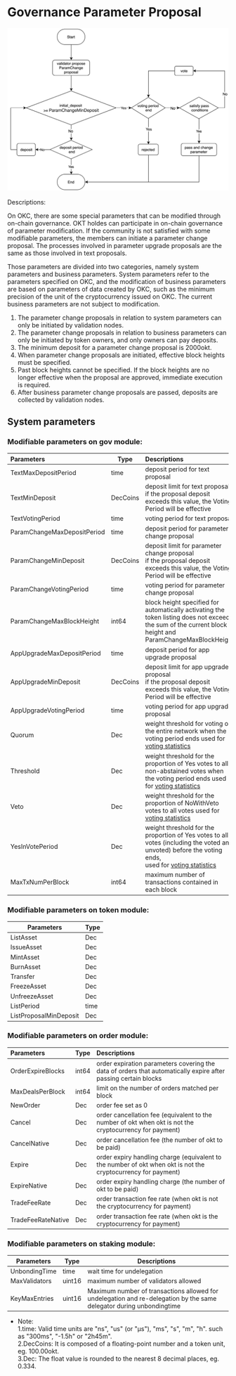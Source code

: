 # Governance Parameter Proposal
![text](../../img/gov-parameter.png)

Descriptions:

On OKC, there are some special parameters that can be modified through on-chain governance. OKT holdes can participate in on-chain governance of parameter modification. If the community is not satisfied with some modifiable parameters, the members can initiate a parameter change proposal. The processes involved in parameter upgrade proposals are the same as those involved in text proposals.

Those parameters are divided into two categories, namely system parameters and business parameters.
System parameters refer to the parameters specified on OKC, and the modification of business parameters are based on parameters of data created by OKC, such as the minimum precision of the unit of the cryptocurrency issued on OKC. The current business parameters are not subject to modification.

1. The parameter change proposals in relation to system parameters can only be initiated by validation nodes.
2. The parameter change proposals in relation to business parameters can only be initiated by token owners, and only owners can pay deposits.
3. The minimum deposit for a parameter change proposal is 2000okt.
4. When parameter change proposals are initiated, effective block heights must be specified.
5. Past block heights cannot be specified. If the block heights are no longer effective when the proposal are approved, immediate execution is required.
6. After business parameter change proposals are passed, deposits are collected by validation nodes.

## System parameters

### Modifiable parameters on gov module:

| Parameters              | Type | Descriptions                                                                                               |
| :----                   | ----     | :----                                                                                                      |
| TextMaxDepositPeriod        | time     | deposit period for text proposal                                                                           |
| TextMinDeposit              | DecCoins | deposit limit for text proposal<br>if the proposal deposit exceeds this value, the Voting Period will be effective                               |
| TextVotingPeriod            | time     | voting period for text proposal                                                                          |
| ParamChangeMaxDepositPeriod        | time     | deposit period for parameter change proposal                                                                          |
| ParamChangeMinDeposit              | DecCoins | deposit limit for parameter change proposal<br>if the proposal deposit exceeds this value, the Voting Period will be effective                               |
| ParamChangeVotingPeriod            | time     | voting period for parameter change proposal                                                                          |
| ParamChangeMaxBlockHeight    | int64    | block height specified for automatically activating the token listing does not exceed the sum of the current block height and ParamChangeMaxBlockHeight                                     |
| AppUpgradeMaxDepositPeriod        | time     | deposit period for app upgrade proposal                                                                          |
| AppUpgradeMinDeposit              | DecCoins | deposit limit for app upgrade proposal<br>if the proposal deposit exceeds this value, the Voting Period will be effective                               |
| AppUpgradeVotingPeriod            | time     | voting period for app upgrade proposal                                                                          |
| Quorum                  | Dec      | weight threshold for voting on the entire network when the voting period ends used for [voting statistics](/governance/overview.html#proposal-voting-statistics)                                                                                     |
| Threshold               | Dec      | weight threshold for the proportion of Yes votes to all non-abstained votes when the voting period ends used for [voting statistics](/governance/overview.html#proposal-voting-statistics)                                                                        |
| Veto                    | Dec      | weight threshold for the proportion of NoWithVeto votes to all votes used for [voting statistics](/governance/overview.html#proposal-voting-statistics)                                                                       |
| YesInVotePeriod         | Dec      | weight threshold for the proportion of Yes votes to all votes (including the voted and unvoted) before the voting ends, <br> used for [voting statistics](/governance/overview.html#proposal-voting-statistics)                                                                       |
| MaxTxNumPerBlock        | int64    | maximum number of transactions contained in each block                                                                                 |


### Modifiable parameters on token module: 

| Parameters             | Type |
| ----                   | ----     |
| ListAsset              | Dec      |
| IssueAsset             | Dec      |
| MintAsset              | Dec      |
| BurnAsset              | Dec      |
| Transfer               | Dec      |
| FreezeAsset            | Dec      |
| UnfreezeAsset          | Dec      |
| ListPeriod             | time     |
| ListProposalMinDeposit | Dec      |

### Modifiable parameters on order module:   

| Parameters              | Type | Descriptions                                                                                               |
| :----                   | ----     | :----
| OrderExpireBlocks  | int64    | order expiration parameters covering the data of orders that automatically expire after passing certain blocks |
| MaxDealsPerBlock   | int64    | limit on the number of orders matched per block |
| NewOrder           | Dec      | order fee set as 0  |
| Cancel             | Dec      | order cancellation fee (equivalent to the number of okt when okt is not the cryptocurrency for payment) |
| CancelNative       | Dec      | order cancellation fee (the number of okt to be paid) |
| Expire             | Dec      | order expiry handling charge (equivalent to the number of okt when okt is not the cryptocurrency for payment) |
| ExpireNative       | Dec      | order expiry handling charge (the number of okt to be paid) |
| TradeFeeRate       | Dec      | order transaction fee rate (when okt is not the cryptocurrency for payment) |
| TradeFeeRateNative | Dec      | order transaction fee rate (when okt is the cryptocurrency for payment) |

### Modifiable parameters on staking module:  

| Parameters             | Type | Descriptions
| ----                   | ----     | ----
| UnbondingTime          | time     | wait time for undelegation
| MaxValidators          | uint16   | maximum number of validators allowed
| KeyMaxEntries          | uint16   | Maximum number of transactions allowed for undelegation and re-delegation by the same delegator during unbondingtime

* Note:  
1.time: Valid time units are "ns", "us" (or "µs"), "ms", "s", "m", "h". such as "300ms", "-1.5h" or "2h45m".   
2.DecCoins: It is composed of a floating-point number and a token unit, eg. 100.00okt.   
3.Dec: The float value is rounded to the nearest 8 decimal places, eg. 0.334.   


